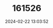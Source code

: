 ---
title: "161526"
category: "Carcharhinus albimarginatus"
draft: false
date: 2024-02-22 13:03:52
languages:
  Arabic: ["قرش الأبيض الحافة"]
  English: ["Silvertip Shark"]
---